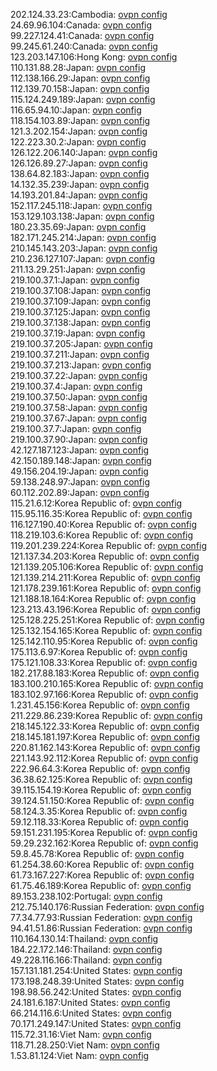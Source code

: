 202.124.33.23:Cambodia: [ovpn config](vpn/202_124_33_23.ovpn)  
24.69.96.104:Canada: [ovpn config](vpn/24_69_96_104.ovpn)  
99.227.124.41:Canada: [ovpn config](vpn/99_227_124_41.ovpn)  
99.245.61.240:Canada: [ovpn config](vpn/99_245_61_240.ovpn)  
123.203.147.106:Hong Kong: [ovpn config](vpn/123_203_147_106.ovpn)  
110.131.88.28:Japan: [ovpn config](vpn/110_131_88_28.ovpn)  
112.138.166.29:Japan: [ovpn config](vpn/112_138_166_29.ovpn)  
112.139.70.158:Japan: [ovpn config](vpn/112_139_70_158.ovpn)  
115.124.249.189:Japan: [ovpn config](vpn/115_124_249_189.ovpn)  
116.65.94.10:Japan: [ovpn config](vpn/116_65_94_10.ovpn)  
118.154.103.89:Japan: [ovpn config](vpn/118_154_103_89.ovpn)  
121.3.202.154:Japan: [ovpn config](vpn/121_3_202_154.ovpn)  
122.223.30.2:Japan: [ovpn config](vpn/122_223_30_2.ovpn)  
126.122.206.140:Japan: [ovpn config](vpn/126_122_206_140.ovpn)  
126.126.89.27:Japan: [ovpn config](vpn/126_126_89_27.ovpn)  
138.64.82.183:Japan: [ovpn config](vpn/138_64_82_183.ovpn)  
14.132.35.239:Japan: [ovpn config](vpn/14_132_35_239.ovpn)  
14.193.201.84:Japan: [ovpn config](vpn/14_193_201_84.ovpn)  
152.117.245.118:Japan: [ovpn config](vpn/152_117_245_118.ovpn)  
153.129.103.138:Japan: [ovpn config](vpn/153_129_103_138.ovpn)  
180.23.35.69:Japan: [ovpn config](vpn/180_23_35_69.ovpn)  
182.171.245.214:Japan: [ovpn config](vpn/182_171_245_214.ovpn)  
210.145.143.203:Japan: [ovpn config](vpn/210_145_143_203.ovpn)  
210.236.127.107:Japan: [ovpn config](vpn/210_236_127_107.ovpn)  
211.13.29.251:Japan: [ovpn config](vpn/211_13_29_251.ovpn)  
219.100.37.1:Japan: [ovpn config](vpn/219_100_37_1.ovpn)  
219.100.37.108:Japan: [ovpn config](vpn/219_100_37_108.ovpn)  
219.100.37.109:Japan: [ovpn config](vpn/219_100_37_109.ovpn)  
219.100.37.125:Japan: [ovpn config](vpn/219_100_37_125.ovpn)  
219.100.37.138:Japan: [ovpn config](vpn/219_100_37_138.ovpn)  
219.100.37.19:Japan: [ovpn config](vpn/219_100_37_19.ovpn)  
219.100.37.205:Japan: [ovpn config](vpn/219_100_37_205.ovpn)  
219.100.37.211:Japan: [ovpn config](vpn/219_100_37_211.ovpn)  
219.100.37.213:Japan: [ovpn config](vpn/219_100_37_213.ovpn)  
219.100.37.22:Japan: [ovpn config](vpn/219_100_37_22.ovpn)  
219.100.37.4:Japan: [ovpn config](vpn/219_100_37_4.ovpn)  
219.100.37.50:Japan: [ovpn config](vpn/219_100_37_50.ovpn)  
219.100.37.58:Japan: [ovpn config](vpn/219_100_37_58.ovpn)  
219.100.37.67:Japan: [ovpn config](vpn/219_100_37_67.ovpn)  
219.100.37.7:Japan: [ovpn config](vpn/219_100_37_7.ovpn)  
219.100.37.90:Japan: [ovpn config](vpn/219_100_37_90.ovpn)  
42.127.187.123:Japan: [ovpn config](vpn/42_127_187_123.ovpn)  
42.150.189.148:Japan: [ovpn config](vpn/42_150_189_148.ovpn)  
49.156.204.19:Japan: [ovpn config](vpn/49_156_204_19.ovpn)  
59.138.248.97:Japan: [ovpn config](vpn/59_138_248_97.ovpn)  
60.112.202.89:Japan: [ovpn config](vpn/60_112_202_89.ovpn)  
115.21.6.12:Korea Republic of: [ovpn config](vpn/115_21_6_12.ovpn)  
115.95.116.35:Korea Republic of: [ovpn config](vpn/115_95_116_35.ovpn)  
116.127.190.40:Korea Republic of: [ovpn config](vpn/116_127_190_40.ovpn)  
118.219.103.6:Korea Republic of: [ovpn config](vpn/118_219_103_6.ovpn)  
119.201.239.224:Korea Republic of: [ovpn config](vpn/119_201_239_224.ovpn)  
121.137.34.203:Korea Republic of: [ovpn config](vpn/121_137_34_203.ovpn)  
121.139.205.106:Korea Republic of: [ovpn config](vpn/121_139_205_106.ovpn)  
121.139.214.211:Korea Republic of: [ovpn config](vpn/121_139_214_211.ovpn)  
121.178.239.161:Korea Republic of: [ovpn config](vpn/121_178_239_161.ovpn)  
121.188.18.164:Korea Republic of: [ovpn config](vpn/121_188_18_164.ovpn)  
123.213.43.196:Korea Republic of: [ovpn config](vpn/123_213_43_196.ovpn)  
125.128.225.251:Korea Republic of: [ovpn config](vpn/125_128_225_251.ovpn)  
125.132.154.165:Korea Republic of: [ovpn config](vpn/125_132_154_165.ovpn)  
125.142.110.95:Korea Republic of: [ovpn config](vpn/125_142_110_95.ovpn)  
175.113.6.97:Korea Republic of: [ovpn config](vpn/175_113_6_97.ovpn)  
175.121.108.33:Korea Republic of: [ovpn config](vpn/175_121_108_33.ovpn)  
182.217.88.183:Korea Republic of: [ovpn config](vpn/182_217_88_183.ovpn)  
183.100.210.165:Korea Republic of: [ovpn config](vpn/183_100_210_165.ovpn)  
183.102.97.166:Korea Republic of: [ovpn config](vpn/183_102_97_166.ovpn)  
1.231.45.156:Korea Republic of: [ovpn config](vpn/1_231_45_156.ovpn)  
211.229.86.239:Korea Republic of: [ovpn config](vpn/211_229_86_239.ovpn)  
218.145.122.33:Korea Republic of: [ovpn config](vpn/218_145_122_33.ovpn)  
218.145.181.197:Korea Republic of: [ovpn config](vpn/218_145_181_197.ovpn)  
220.81.162.143:Korea Republic of: [ovpn config](vpn/220_81_162_143.ovpn)  
221.143.92.112:Korea Republic of: [ovpn config](vpn/221_143_92_112.ovpn)  
222.96.64.3:Korea Republic of: [ovpn config](vpn/222_96_64_3.ovpn)  
36.38.62.125:Korea Republic of: [ovpn config](vpn/36_38_62_125.ovpn)  
39.115.154.19:Korea Republic of: [ovpn config](vpn/39_115_154_19.ovpn)  
39.124.51.150:Korea Republic of: [ovpn config](vpn/39_124_51_150.ovpn)  
58.124.3.35:Korea Republic of: [ovpn config](vpn/58_124_3_35.ovpn)  
59.12.118.33:Korea Republic of: [ovpn config](vpn/59_12_118_33.ovpn)  
59.151.231.195:Korea Republic of: [ovpn config](vpn/59_151_231_195.ovpn)  
59.29.232.162:Korea Republic of: [ovpn config](vpn/59_29_232_162.ovpn)  
59.8.45.78:Korea Republic of: [ovpn config](vpn/59_8_45_78.ovpn)  
61.254.38.60:Korea Republic of: [ovpn config](vpn/61_254_38_60.ovpn)  
61.73.167.227:Korea Republic of: [ovpn config](vpn/61_73_167_227.ovpn)  
61.75.46.189:Korea Republic of: [ovpn config](vpn/61_75_46_189.ovpn)  
89.153.238.102:Portugal: [ovpn config](vpn/89_153_238_102.ovpn)  
212.75.140.176:Russian Federation: [ovpn config](vpn/212_75_140_176.ovpn)  
77.34.77.93:Russian Federation: [ovpn config](vpn/77_34_77_93.ovpn)  
94.41.51.86:Russian Federation: [ovpn config](vpn/94_41_51_86.ovpn)  
110.164.130.14:Thailand: [ovpn config](vpn/110_164_130_14.ovpn)  
184.22.172.146:Thailand: [ovpn config](vpn/184_22_172_146.ovpn)  
49.228.116.166:Thailand: [ovpn config](vpn/49_228_116_166.ovpn)  
157.131.181.254:United States: [ovpn config](vpn/157_131_181_254.ovpn)  
173.198.248.39:United States: [ovpn config](vpn/173_198_248_39.ovpn)  
198.98.56.242:United States: [ovpn config](vpn/198_98_56_242.ovpn)  
24.181.6.187:United States: [ovpn config](vpn/24_181_6_187.ovpn)  
66.214.116.6:United States: [ovpn config](vpn/66_214_116_6.ovpn)  
70.171.249.147:United States: [ovpn config](vpn/70_171_249_147.ovpn)  
115.72.31.16:Viet Nam: [ovpn config](vpn/115_72_31_16.ovpn)  
118.71.28.250:Viet Nam: [ovpn config](vpn/118_71_28_250.ovpn)  
1.53.81.124:Viet Nam: [ovpn config](vpn/1_53_81_124.ovpn)  
